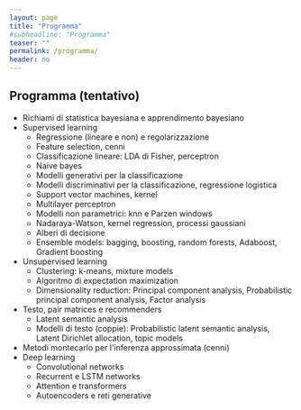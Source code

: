 ```yaml
---
layout: page
title: "Programma"
#subheadline: "Programma"
teaser: ""
permalink: /programma/
header: no
---
```

## Programma (tentativo)

* Richiami di statistica bayesiana e apprendimento bayesiano <!--`10 ore`-->
* Supervised learning <!--`30 ore`-->
	* Regressione (lineare e non) e regolarizzazione
	* Feature selection, cenni
	* Classificazione lineare: LDA di Fisher, perceptron
	* Naive bayes
	* Modelli generativi per la classificazione
	* Modelli discriminativi per la classificazione, regressione logistica
	* Support vector machines, kernel
	* Multilayer perceptron
	* Modelli non parametrici: knn e Parzen windows
	* Nadaraya-Watson, kernel regression, processi gaussiani
	* Alberi di decisione
	* Ensemble models: bagging, boosting, random forests, Adaboost, Gradient boosting
* Unsupervised learning <!--`20 ore`-->
	* Clustering: k-means, mixture models<!--, processi di Dirichlet (cenni), spectral clustering -->
	* Algoritmo di expectation maximization
	* Dimensionality reduction: Principal component analysis, Probabilistic principal component analysis, Factor analysis<!--, Manifold-->
	<!-- * Modelli temporali: Hidden Markov models -->
* Testo, pair matrices e recommenders <!--`10 ore`-->
	* Latent semantic analysis<!-- , Non negative matrix factorization -->
	* Modelli di testo (coppie): Probabilistic latent semantic analysis, Latent Dirichlet allocation, topic models
* Metodi montecarlo per l'inferenza approssimata (cenni)
* Deep learning <!--`10 ore`-->
	* Convolutional networks
	* Recurrent e LSTM networks
	* Attention e transformers
	* Autoencoders e reti generative


